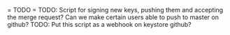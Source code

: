 

= TODO =
TODO: Script for signing new keys, pushing them and accepting the merge request? Can we make certain users able to push to master on github?
TODO: Put this script as a webhook on keystore github?
